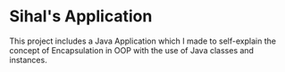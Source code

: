 # Sihal's Application

This project includes a Java Application which I made to self-explain the concept of Encapsulation in OOP with the use of Java classes and instances.
